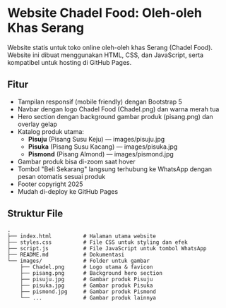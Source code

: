 # Website Chadel Food: Oleh-oleh Khas Serang

Website statis untuk toko online oleh-oleh khas Serang (Chadel Food). Website ini dibuat menggunakan HTML, CSS, dan JavaScript, serta kompatibel untuk hosting di GitHub Pages.

## Fitur

- Tampilan responsif (mobile friendly) dengan Bootstrap 5
- Navbar dengan logo Chadel Food (Chadel.png) dan warna merah tua
- Hero section dengan background gambar produk (pisang.png) dan overlay gelap
- Katalog produk utama:
  - **Pisuju** (Pisang Susu Keju) — images/pisuju.jpg
  - **Pisuka** (Pisang Susu Kacang) — images/pisuka.jpg
  - **Pismond** (Pisang Almond) — images/pismond.jpg
- Gambar produk bisa di-zoom saat hover
- Tombol "Beli Sekarang" langsung terhubung ke WhatsApp dengan pesan otomatis sesuai produk
- Footer copyright 2025
- Mudah di-deploy ke GitHub Pages

## Struktur File

```
.
├── index.html          # Halaman utama website
├── styles.css          # File CSS untuk styling dan efek
├── script.js           # File JavaScript untuk tombol WhatsApp
├── README.md           # Dokumentasi
└── images/             # Folder untuk gambar
    ├── Chadel.png      # Logo utama & favicon
    ├── pisang.png      # Background hero section
    ├── pisuju.jpg      # Gambar produk Pisuju
    ├── pisuka.jpg      # Gambar produk Pisuka
    ├── pismond.jpg     # Gambar produk Pismond
    └── ...             # Gambar produk lainnya
```